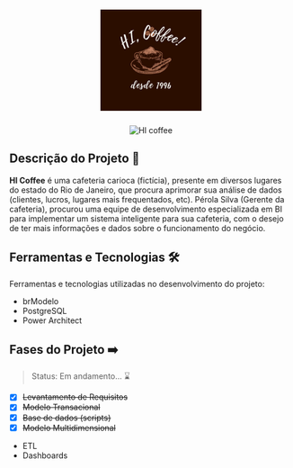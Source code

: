 <h1 align="center">
    <img alt="HICoffee" src="https://github.com/hosanabarcelos/HI-coffee/blob/main/.github/logo.jpeg" width="180" height="180" />
</h1>

<p align="center">
     <img alt="HI coffee" src="https://img.shields.io/badge/Business Intelligence- © HI, coffee! -%15C3D6?style=flat-square&color=2B0E00&labelColor=000">
</p>

## Descrição do Projeto 🔎

**HI Coffee** é uma cafeteria carioca (fictícia), presente em diversos lugares do estado do Rio de Janeiro, que procura aprimorar sua análise de dados (clientes, lucros, lugares mais frequentados, etc). Pérola Silva (Gerente da cafeteria), procurou uma equipe de desenvolvimento especializada em BI para implementar um sistema inteligente para sua cafeteria, com o desejo de ter mais informações e dados sobre o funcionamento do negócio.

## Ferramentas e Tecnologias 🛠️

Ferramentas e tecnologias utilizadas no desenvolvimento do projeto:

- brModelo
- PostgreSQL
- Power Architect

## Fases do Projeto ➡️

> Status: Em andamento... ⌛
 - [x] <s>Levantamento de Requisitos</s>
 - [x] <s>Modelo Transacional</s>
 - [x] <s>Base de dados (scripts)</s>
 - [x] <s>Modelo Multidimensional</s>
 - ETL
 - Dashboards


